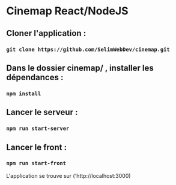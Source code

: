 # Cinemap React/NodeJS

## Cloner l'application :

### `git clone https://github.com/SelimWebDev/cinemap.git`

## Dans le dossier cinemap/ , installer les dépendances :

### `npm install`

## Lancer le serveur :

### `npm run start-server`

## Lancer le front :

### `npm run start-front`

L'application se trouve sur ('http://localhost:3000)

